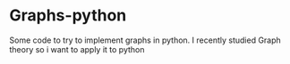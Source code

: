 # Graphs-python
Some code to try to implement graphs in python. I recently studied Graph theory so i want to apply it to python

